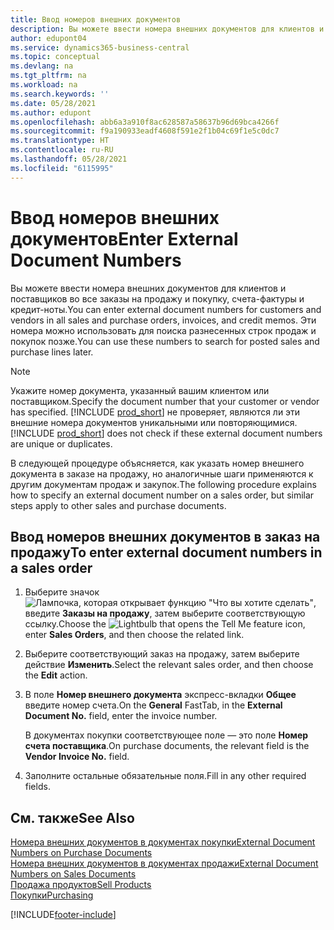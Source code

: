 ```yaml
---
title: Ввод номеров внешних документов
description: Вы можете ввести номера внешних документов для клиентов и поставщиков во все заказы на продажу и покупку, счета-фактуры и кредит-ноты. Эти номера можно использовать для поиска разнесенных строк продаж и покупок позже.
author: edupont04
ms.service: dynamics365-business-central
ms.topic: conceptual
ms.devlang: na
ms.tgt_pltfrm: na
ms.workload: na
ms.search.keywords: ''
ms.date: 05/28/2021
ms.author: edupont
ms.openlocfilehash: abb6a3a910f8ac628587a58637b96d69bca4266f
ms.sourcegitcommit: f9a190933eadf4608f591e2f1b04c69f1e5c0dc7
ms.translationtype: HT
ms.contentlocale: ru-RU
ms.lasthandoff: 05/28/2021
ms.locfileid: "6115995"
---
```

# <a name="enter-external-document-numbers"></a><span data-ttu-id="b4b06-104">Ввод номеров внешних документов</span><span class="sxs-lookup"><span data-stu-id="b4b06-104">Enter External Document Numbers</span></span>

<span data-ttu-id="b4b06-105">Вы можете ввести номера внешних документов для клиентов и поставщиков во все заказы на продажу и покупку, счета-фактуры и кредит-ноты.</span><span class="sxs-lookup"><span data-stu-id="b4b06-105">You can enter external document numbers for customers and vendors in all sales and purchase orders, invoices, and credit memos.</span></span> <span data-ttu-id="b4b06-106">Эти номера можно использовать для поиска разнесенных строк продаж и покупок позже.</span><span class="sxs-lookup"><span data-stu-id="b4b06-106">You can use these numbers to search for posted sales and purchase lines later.</span></span>  

> [!NOTE]
> <span data-ttu-id="b4b06-107">Укажите номер документа, указанный вашим клиентом или поставщиком.</span><span class="sxs-lookup"><span data-stu-id="b4b06-107">Specify the document number that your customer or vendor has specified.</span></span> <span data-ttu-id="b4b06-108">[!INCLUDE [prod_short](includes/prod_short.md)] не проверяет, являются ли эти внешние номера документов уникальными или повторяющимися.</span><span class="sxs-lookup"><span data-stu-id="b4b06-108">[!INCLUDE [prod_short](includes/prod_short.md)] does not check if these external document numbers are unique or duplicates.</span></span>

<span data-ttu-id="b4b06-109">В следующей процедуре объясняется, как указать номер внешнего документа в заказе на продажу, но аналогичные шаги применяются к другим документам продаж и закупок.</span><span class="sxs-lookup"><span data-stu-id="b4b06-109">The following procedure explains how to specify an external document number on a sales order, but similar steps apply to other sales and purchase documents.</span></span>

## <a name="to-enter-external-document-numbers-in-a-sales-order"></a><span data-ttu-id="b4b06-110">Ввод номеров внешних документов в заказ на продажу</span><span class="sxs-lookup"><span data-stu-id="b4b06-110">To enter external document numbers in a sales order</span></span>  

1. <span data-ttu-id="b4b06-111">Выберите значок ![Лампочка, которая открывает функцию "Что вы хотите сделать"](media/ui-search/search_small.png "Что вы хотите сделать"), введите **Заказы на продажу**, затем выберите соответствующую ссылку.</span><span class="sxs-lookup"><span data-stu-id="b4b06-111">Choose the ![Lightbulb that opens the Tell Me feature](media/ui-search/search_small.png "Tell me what you want to do") icon, enter **Sales Orders**, and then choose the related link.</span></span>  
2. <span data-ttu-id="b4b06-112">Выберите соответствующий заказ на продажу, затем выберите действие **Изменить**.</span><span class="sxs-lookup"><span data-stu-id="b4b06-112">Select the relevant sales order, and then choose the **Edit** action.</span></span>  
3. <span data-ttu-id="b4b06-113">В поле **Номер внешнего документа** экспресс-вкладки **Общее** введите номер счета.</span><span class="sxs-lookup"><span data-stu-id="b4b06-113">On the **General** FastTab, in the **External Document No.** field, enter the invoice number.</span></span>  

    <span data-ttu-id="b4b06-114">В документах покупки соответствующее поле — это поле **Номер счета поставщика**.</span><span class="sxs-lookup"><span data-stu-id="b4b06-114">On purchase documents, the relevant field is the **Vendor Invoice No.** field.</span></span>
4. <span data-ttu-id="b4b06-115">Заполните остальные обязательные поля.</span><span class="sxs-lookup"><span data-stu-id="b4b06-115">Fill in any other required fields.</span></span>  

## <a name="see-also"></a><span data-ttu-id="b4b06-116">См. также</span><span class="sxs-lookup"><span data-stu-id="b4b06-116">See Also</span></span>

[<span data-ttu-id="b4b06-117">Номера внешних документов в документах покупки</span><span class="sxs-lookup"><span data-stu-id="b4b06-117">External Document Numbers on Purchase Documents</span></span>](purchasing-ext-doc-no.md)  
[<span data-ttu-id="b4b06-118">Номера внешних документов в документах продажи</span><span class="sxs-lookup"><span data-stu-id="b4b06-118">External Document Numbers on Sales Documents</span></span>](sales-how-invoice-sales.md#external-document-numbers)  
[<span data-ttu-id="b4b06-119">Продажа продуктов</span><span class="sxs-lookup"><span data-stu-id="b4b06-119">Sell Products</span></span>](sales-how-sell-products.md)  
[<span data-ttu-id="b4b06-120">Покупки</span><span class="sxs-lookup"><span data-stu-id="b4b06-120">Purchasing</span></span>](purchasing-manage-purchasing.md)  

[!INCLUDE[footer-include](includes/footer-banner.md)]